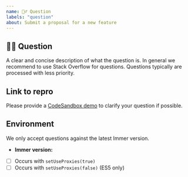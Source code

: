 ```yaml
---
name: 🙋‍♂ Question
labels: "question"
about: Submit a proposal for a new feature
---
```


## 🙋‍♂ Question

A clear and concise description of what the question is. In general we recommend to use Stack Overflow for questions. Questions typically are processed with less priority.

## Link to repro

Please provide a [CodeSandbox demo](https://codesandbox.io/s/immer-sandbox-6wijw) to clarify your question if possible.

## Environment

We only accept questions against the latest Immer version.

- **Immer version:**
- [ ] Occurs with `setUseProxies(true)`
- [ ] Occurs with `setUseProxies(false)` (ES5 only)
